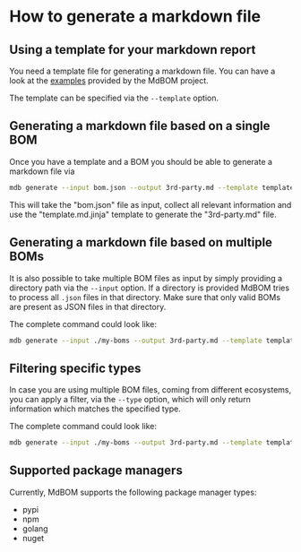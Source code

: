 # How to generate a markdown file

## Using a template for your markdown report

You need a template file for generating a markdown file. 
You can have a look at the [examples](https://github.com/HaRo87/mdbom/tree/develop/examples)
provided by the MdBOM project. 

The template can be specified via the `--template` option.

## Generating a markdown file based on a single BOM

Once you have a template and a BOM you should be able to generate
a markdown file via

```bash
mdb generate --input bom.json --output 3rd-party.md --template template.md.jinja
```

This will take the "bom.json" file as input, collect all relevant information and 
use the "template.md.jinja" template to generate the "3rd-party.md" file.

## Generating a markdown file based on multiple BOMs

It is also possible to take multiple BOM files as input by simply providing
a directory path via the `--input` option. If a directory is provided
MdBOM tries to process all `.json` files in that directory. Make sure that
only valid BOMs are present as JSON files in that directory.

The complete command could look like:

```bash
mdb generate --input ./my-boms --output 3rd-party.md --template template.md.jinja
```

## Filtering specific types

In case you are using multiple BOM files, coming from different ecosystems, you can 
apply a filter, via the `--type` option, which will only return information which matches the specified type.

The complete command could look like:

```bash
mdb generate --input ./my-boms --output 3rd-party.md --template template.md.jinja --type pypi
```

## Supported package managers 

Currently, MdBOM supports the following package manager types:

- pypi
- npm 
- golang
- nuget
